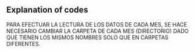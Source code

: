 ## Explanation of codes

PARA EFECTUAR LA LECTURA DE LOS DATOS DE CADA MES, SE HACE NECESARIO CAMBIAR LA 
CARPETA DE CADA MES (DIRECTORIO) DADO QUE TIENEN LOS MISMOS NOMBRES SOLO QUE EN
CARPETAS DIFERENTES.

